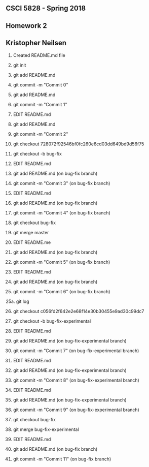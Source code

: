 ## CSCI 5828 - Spring 2018

## Homework 2

## Kristopher Neilsen
 
 
1. Created README.md file <br> 

2. git init <br>

3. git add README.md <br>

4. git commit -m "Commit 0" <br>

5. git add README.md <br>

6. git commit -m "Commit 1" <br>

7. EDIT README.md <br>

8. git add README.md <br>

9. git commit -m "Commit 2" <br>

10. git checkout 728072f92546bf0fc260e6cd03dd649bd9d56f75 <br>

11. git checkout -b bug-fix <br>

12. EDIT README.md <br>

13. git add README.md (on bug-fix branch) <br>

14. git commit -m "Commit 3" (on bug-fix branch) <br>

15. EDIT README.md <br>

16. git add README.md (on bug-fix branch) <br>

17. git commit -m "Commit 4" (on bug-fix branch) <br>

18. git checkout bug-fix <br>

19. git merge master <br>

20. EDIT README.me <br>

21. git add README.md (on bug-fix branch) <br>

22. git commit -m "Commit 5" (on bug-fix branch) <br>

23. EDIT README.md <br>

24. git add README.md (on bug-fix branch) <br>

25. git commit -m "Commit 6" (on bug-fix branch) <br>

25a. git log <br>

26. git checkout c056fd2f642e2e68f14e30b30455e9ad30c99dc7 <br>

27. git checkout -b bug-fix-experimental <br>

28. EDIT README.md <br>

29. git add README.md (on bug-fix-experimental branch) <br>

30. git commit -m "Commit 7" (on bug-fix-experimental branch) <br> 

31. EDIT README.md <br>

32. git add README.md (on bug-fix-experimental branch) <br>

33. git commit -m "Commit 8" (on bug-fix-experimental branch) <br>

34. EDIT README.md <br>

35. git add README.md (on bug-fix-experimental branch) <br>

36. git commit -m "Commit 9" (on bug-fix-experimental branch) <br>

42. git checkout bug-fix <br>

43. git merge bug-fix-experimental <br>

44. EDIT README.md <br>

45. git add README.md (on bug-fix branch) <br>

46. git commit -m "Commit 11" (on bug-fix branch) <br>

